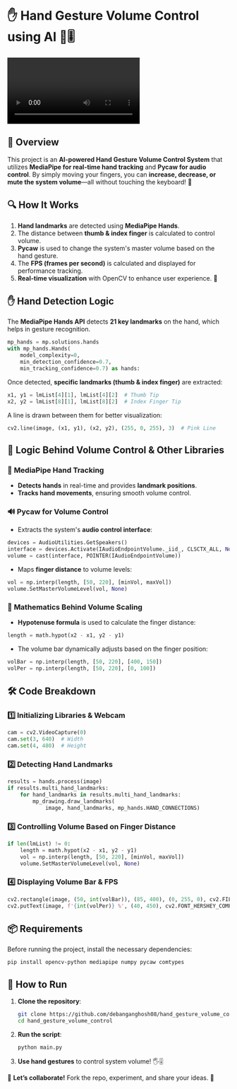 # ✋ Hand Gesture Volume Control using AI 🤖🎚️
![Demo](https://github.com/debanganghosh08/hand_gesture_volume_control/blob/main/images/for%20git.mp4)


## 📌 Overview
This project is an **AI-powered Hand Gesture Volume Control System** that utilizes **MediaPipe for real-time hand tracking** and **Pycaw for audio control**. By simply moving your fingers, you can **increase, decrease, or mute the system volume**—all without touching the keyboard! 🚀

## 🔍 How It Works
1. **Hand landmarks** are detected using **MediaPipe Hands**.
2. The distance between **thumb & index finger** is calculated to control volume.
3. **Pycaw** is used to change the system's master volume based on the hand gesture.
4. The **FPS (frames per second)** is calculated and displayed for performance tracking.
5. **Real-time visualization** with OpenCV to enhance user experience. 🎥

## ✋ Hand Detection Logic
The **MediaPipe Hands API** detects **21 key landmarks** on the hand, which helps in gesture recognition.
```python
mp_hands = mp.solutions.hands
with mp_hands.Hands(
    model_complexity=0,
    min_detection_confidence=0.7,
    min_tracking_confidence=0.7) as hands:
```

Once detected, **specific landmarks (thumb & index finger)** are extracted:
```python
x1, y1 = lmList[4][1], lmList[4][2]  # Thumb Tip
x2, y2 = lmList[8][1], lmList[8][2]  # Index Finger Tip
```

A line is drawn between them for better visualization:
```python
cv2.line(image, (x1, y1), (x2, y2), (255, 0, 255), 3)  # Pink Line
```

## 🧠 Logic Behind Volume Control & Other Libraries
### 🎯 **MediaPipe Hand Tracking**
- **Detects hands** in real-time and provides **landmark positions**.
- **Tracks hand movements**, ensuring smooth volume control.

### 🔊 **Pycaw for Volume Control**
- Extracts the system's **audio control interface**:
```python
devices = AudioUtilities.GetSpeakers()
interface = devices.Activate(IAudioEndpointVolume._iid_, CLSCTX_ALL, None)
volume = cast(interface, POINTER(IAudioEndpointVolume))
```
- Maps **finger distance** to volume levels:
```python
vol = np.interp(length, [50, 220], [minVol, maxVol])
volume.SetMasterVolumeLevel(vol, None)
```

### 📏 **Mathematics Behind Volume Scaling**
- **Hypotenuse formula** is used to calculate the finger distance:
```python
length = math.hypot(x2 - x1, y2 - y1)
```
- The volume bar dynamically adjusts based on the finger position:
```python
volBar = np.interp(length, [50, 220], [400, 150])
volPer = np.interp(length, [50, 220], [0, 100])
```

## 🛠️ Code Breakdown
### **1️⃣ Initializing Libraries & Webcam**
```python
cam = cv2.VideoCapture(0)
cam.set(3, 640)  # Width
cam.set(4, 480)  # Height
```

### **2️⃣ Detecting Hand Landmarks**
```python
results = hands.process(image)
if results.multi_hand_landmarks:
    for hand_landmarks in results.multi_hand_landmarks:
        mp_drawing.draw_landmarks(
            image, hand_landmarks, mp_hands.HAND_CONNECTIONS)
```

### **3️⃣ Controlling Volume Based on Finger Distance**
```python
if len(lmList) != 0:
    length = math.hypot(x2 - x1, y2 - y1)
    vol = np.interp(length, [50, 220], [minVol, maxVol])
    volume.SetMasterVolumeLevel(vol, None)
```

### **4️⃣ Displaying Volume Bar & FPS**
```python
cv2.rectangle(image, (50, int(volBar)), (85, 400), (0, 255, 0), cv2.FILLED)
cv2.putText(image, f'{int(volPer)} %', (40, 450), cv2.FONT_HERSHEY_COMPLEX, 1, (0, 255, 0), 3)
```

## 📦 Requirements
Before running the project, install the necessary dependencies:
```bash
pip install opencv-python mediapipe numpy pycaw comtypes
```

## 🚀 How to Run
1. **Clone the repository**:
   ```bash
   git clone https://github.com/debanganghosh08/hand_gesture_volume_control.git
   cd hand_gesture_volume_control
   ```
2. **Run the script**:
   ```bash
   python main.py
   ```
3. **Use hand gestures** to control system volume! 🖐️🎚️


📢 **Let’s collaborate!** Fork the repo, experiment, and share your ideas. 🚀
